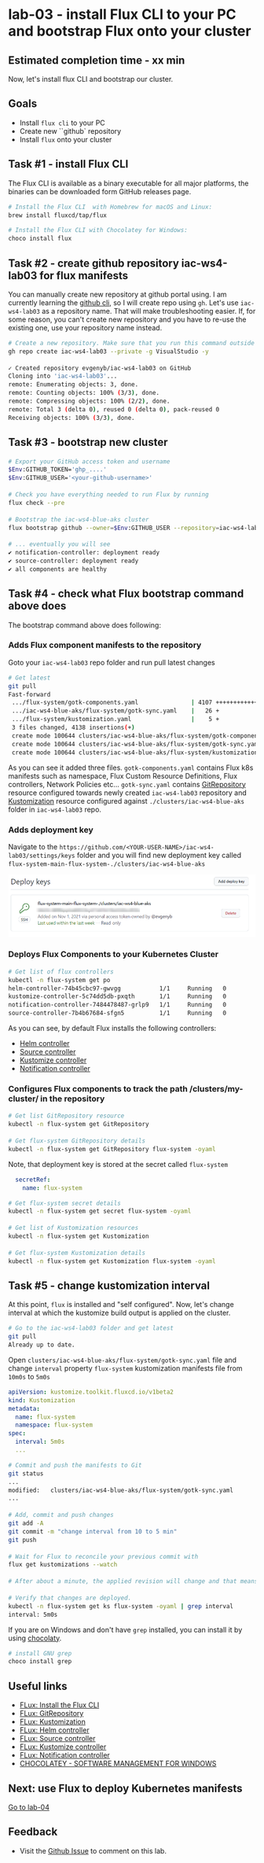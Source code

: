 # lab-03 - install Flux CLI to your PC and bootstrap Flux onto your cluster

## Estimated completion time - xx min

Now, let's install flux CLI and bootstrap our cluster. 

## Goals

* Install `flux cli` to your PC 
* Create new ``github` repository
* Install `flux` onto your cluster 

## Task #1 - install Flux CLI 

The Flux CLI is available as a binary executable for all major platforms, the binaries can be downloaded form GitHub releases page.

```bash
# Install the Flux CLI  with Homebrew for macOS and Linux:
brew install fluxcd/tap/flux
```

```powershell
# Install the Flux CLI with Chocolatey for Windows:
choco install flux
```

## Task #2 - create github repository iac-ws4-lab03 for flux manifests

You can manually create new repository at github portal using. I am currently learning the [github cli](https://cli.github.com/), so I will create repo using `gh`. Let's use `iac-ws4-lab03` as a repository name. That will make troubleshooting easier. If, for some reason, you can't create new repository and you have to re-use the existing one, use your repository name instead.

```bash
# Create a new repository. Make sure that you run this command outside of github repository, otherwise you will get the following error message  'error: remote origin already exists.' and you will need to clone iac-ws4-lab03 to some other folder.
gh repo create iac-ws4-lab03 --private -g VisualStudio -y

✓ Created repository evgenyb/iac-ws4-lab03 on GitHub
Cloning into 'iac-ws4-lab03'...
remote: Enumerating objects: 3, done.
remote: Counting objects: 100% (3/3), done.
remote: Compressing objects: 100% (2/2), done.
remote: Total 3 (delta 0), reused 0 (delta 0), pack-reused 0
Receiving objects: 100% (3/3), done.
```

## Task #3 - bootstrap new cluster

```bash
# Export your GitHub access token and username
$Env:GITHUB_TOKEN='ghp_....'
$Env:GITHUB_USER='<your-github-username>'

# Check you have everything needed to run Flux by running 
flux check --pre

# Bootstrap the iac-ws4-blue-aks cluster
flux bootstrap github --owner=$Env:GITHUB_USER --repository=iac-ws4-lab03 --branch=main --personal --path=clusters/iac-ws4-blue-aks

# ... eventually you will see 
✔ notification-controller: deployment ready
✔ source-controller: deployment ready
✔ all components are healthy
```

## Task #4 - check what Flux bootstrap command above does 

The bootstrap command above does following:

### Adds Flux component manifests to the repository

Goto your `iac-ws4-lab03` repo folder and run pull latest changes

```bash
# Get latest
git pull
Fast-forward
 .../flux-system/gotk-components.yaml               | 4107 ++++++++++++++++++++
 .../iac-ws4-blue-aks/flux-system/gotk-sync.yaml    |   26 +
 .../flux-system/kustomization.yaml                 |    5 +
 3 files changed, 4138 insertions(+)
 create mode 100644 clusters/iac-ws4-blue-aks/flux-system/gotk-components.yaml
 create mode 100644 clusters/iac-ws4-blue-aks/flux-system/gotk-sync.yaml
 create mode 100644 clusters/iac-ws4-blue-aks/flux-system/kustomization.yaml
```

As you can see it added three files. 
`gotk-components.yaml` contains Flux k8s manifests such as namespace, Flux Custom Resource Definitions, Flux controllers, Network Policies etc...
`gotk-sync.yaml` contains [GitRepository](https://fluxcd.io/docs/components/source/gitrepositories/#artifact) resource configured towards newly created `iac-ws4-lab03` repository and [Kustomization](https://fluxcd.io/docs/components/kustomize/kustomization/#source-reference) resource configured against `./clusters/iac-ws4-blue-aks` folder in `iac-ws4-lab03` repo. 


### Adds deployment key

Navigate to the `https://github.com/<YOUR-USER-NAME>/iac-ws4-lab03/settings/keys` folder and you will find new deployment key called `flux-system-main-flux-system-./clusters/iac-ws4-blue-aks`

![deployment-key](./images/github-deployment-key.png)

### Deploys Flux Components to your Kubernetes Cluster

```bash
# Get list of flux controllers 
kubectl -n flux-system get po
helm-controller-74b45cbc97-gwvgg           1/1     Running   0          46m
kustomize-controller-5c74dd5db-pxqth       1/1     Running   0          46m
notification-controller-7484478487-grlp9   1/1     Running   0          46m
source-controller-7b4b67684-sfgn5          1/1     Running   0          46m
```

As you can see, by default Flux installs the following controllers:
* [Helm controller](https://fluxcd.io/docs/components/helm/)
* [Source controller](https://fluxcd.io/docs/components/source/)
* [Kustomize controller](https://fluxcd.io/docs/components/kustomize/)
* [Notification controller](https://fluxcd.io/docs/components/notification/)


### Configures Flux components to track the path /clusters/my-cluster/ in the repository

```bash
# Get list GitRepository resource
kubectl -n flux-system get GitRepository

# Get flux-system GitRepository details
kubectl -n flux-system get GitRepository flux-system -oyaml
```

Note, that deployment key is stored at the secret called `flux-system`

```yaml
  secretRef:
    name: flux-system
```
    
```bash
# Get flux-system secret details
kubectl -n flux-system get secret flux-system -oyaml

# Get list of Kustomization resources
kubectl -n flux-system get Kustomization 

# Get flux-system Kustomization details
kubectl -n flux-system get Kustomization flux-system -oyaml
```

## Task #5 - change kustomization interval

At this point, `flux` is installed and "self configured". Now, let's change interval at which the kustomize build output is applied on the cluster. 

```bash
# Go to the iac-ws4-lab03 folder and get latest
git pull
Already up to date.

```

Open `clusters/iac-ws4-blue-aks/flux-system/gotk-sync.yaml` file and change `interval` property `flux-system` kustomization manifests file from `10m0s` to `5m0s`

```yaml
apiVersion: kustomize.toolkit.fluxcd.io/v1beta2
kind: Kustomization
metadata:
  name: flux-system
  namespace: flux-system
spec:
  interval: 5m0s
  ...
```

```bash
# Commit and push the manifests to Git
git status
...
modified:   clusters/iac-ws4-blue-aks/flux-system/gotk-sync.yaml
...

# Add, commit and push changes
git add -A
git commit -m "change interval from 10 to 5 min"
git push

# Wait for Flux to reconcile your previous commit with
flux get kustomizations --watch

# After about a minute, the applied revision will change and that means that changes we committed to the github are deployed

# Verify that changes are deployed.
kubectl -n flux-system get ks flux-system -oyaml | grep interval
interval: 5m0s
``` 

If you are on Windows and don't have `grep` installed, you can install it by using [chocolaty](https://chocolatey.org/install). 

```bash
# install GNU grep
choco install grep
```



## Useful links

* [FLux: Install the Flux CLI](https://fluxcd.io/docs/installation/#install-the-flux-cli)
* [FLux: GitRepository](https://fluxcd.io/docs/components/source/gitrepositories/#artifact)
* [FLux: Kustomization](https://fluxcd.io/docs/components/kustomize/kustomization/#source-reference)
* [FLux: Helm controller](https://fluxcd.io/docs/components/helm/)
* [FLux: Source controller](https://fluxcd.io/docs/components/source/)
* [FLux: Kustomize controller](https://fluxcd.io/docs/components/kustomize/)
* [FLux: Notification controller](https://fluxcd.io/docs/components/notification/)
* [CHOCOLATEY - SOFTWARE MANAGEMENT FOR WINDOWS](https://chocolatey.org/install)

## Next: use Flux to deploy Kubernetes manifests

[Go to lab-04](../lab-04/readme.md)

## Feedback

* Visit the [Github Issue](https://github.com/evgenyb/aks-workshops/issues/xx) to comment on this lab. 